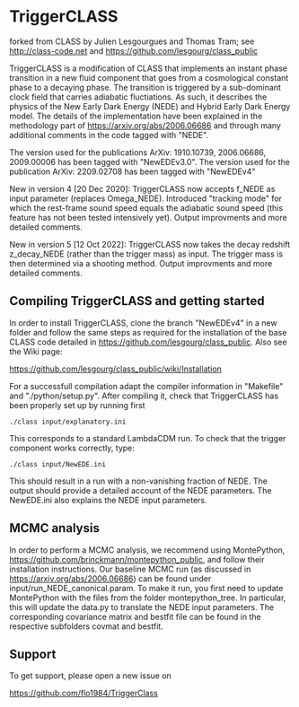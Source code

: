 TriggerCLASS
==============================================
forked from CLASS by Julien Lesgourgues and Thomas Tram; see http://class-code.net and https://github.com/lesgourg/class_public

TriggerCLASS is a modification of CLASS that implements an instant phase transition in a new fluid component that goes from a cosmological constant phase to a decaying phase. The transition is triggered by a sub-dominant clock field that carries adiabatic fluctiations. As such, it describes the physics of the New Early Dark Energy (NEDE) and Hybrid Early Dark Energy model. The details of the implementation have been explained in the methodology part of https://arxiv.org/abs/2006.06686 and through many additional comments in the code tagged with "NEDE".

The version used for the publications ArXiv: 1910.10739, 2006.06686, 2009.00006 has been tagged with "NewEDEv3.0".
The version used for the publication ArXiv: 2209.02708 has been tagged with "NewEDEv4"

New in version 4 [20 Dec 2020]: TriggerCLASS now accepts f_NEDE as input parameter (replaces Omega_NEDE). Introduced "tracking mode" for which the rest-frame sound speed equals the adiabatic sound speed (this feature has not been tested intensively yet). Output improvments and more detailed comments. 

New in version 5 [12 Oct 2022]: TriggerCLASS now takes the decay redshift z_decay_NEDE (rather than the trigger mass) as input. The trigger mass is then determined via a shooting method.  Output improvments and more detailed comments. 


Compiling TriggerCLASS and getting started
-----------------------------------

In order to install TriggerCLASS, clone the branch "NewEDEv4" in a new folder and follow the same steps as required for the installation of the base CLASS code detailed in https://github.com/lesgourg/class_public. Also see the Wiki page:

https://github.com/lesgourg/class_public/wiki/Installation

For a successfull compilation adapt the compiler information in "Makefile" and "./python/setup.py".  After compiling it, check that TriggerCLASS has been properly set up by running first
    
    ./class input/explanatory.ini

This corresponds to a standard LambdaCDM run. To check that the trigger component works correctly, type:

    ./class input/NewEDE.ini

This should result in a run with a non-vanishing fraction of NEDE. The output should provide a detailed account of the NEDE parameters.
The NewEDE.ini also explains the NEDE input parameters.

MCMC analysis
------

In order to perform a MCMC analysis, we recommend using MontePython, https://github.com/brinckmann/montepython_public, and follow their installation instructions. Our baseline MCMC run (as discussed in https://arxiv.org/abs/2006.06686) can be found under input/run_NEDE_canonical.param. To make it run, you first need to update MontePython with the files from the folder montepython_tree. In particular, this will update the data.py to translate the NEDE input parameters. The corresponding covariance matrix and bestfit file can be found in the respective subfolders covmat and bestfit.

Support
-------

To get support, please open a new issue on

https://github.com/flo1984/TriggerClass

